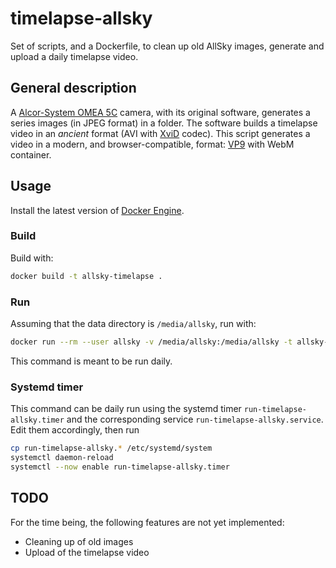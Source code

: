 # timelapse-allsky
Set of scripts, and a Dockerfile, to clean up old AllSky images, generate and upload a daily timelapse video.

## General description
A [Alcor-System OMEA 5C](https://www.alcor-system.com/new/AllSky/Omea_camera.html) camera, with its original software, generates
a series images (in JPEG format) in a folder. The software builds a timelapse video in an *ancient* format (AVI with [XviD](https://www.xvid.com/) codec).
This script generates a video in a modern, and browser-compatible, format: [VP9](https://developers.google.com/media/vp9) with WebM container.

## Usage
Install the latest version of [Docker Engine](https://docs.docker.com/engine/install/).

### Build
Build with: 
```bash
docker build -t allsky-timelapse .
```

### Run
Assuming that the data directory is `/media/allsky`, run with:
```bash
docker run --rm --user allsky -v /media/allsky:/media/allsky -t allsky-timelapse 
```
This command is meant to be run daily.

### Systemd timer
This command can be daily run using the systemd timer `run-timelapse-allsky.timer` and the
corresponding service `run-timelapse-allsky.service`. Edit them accordingly, then run
```bash
cp run-timelapse-allsky.* /etc/systemd/system
systemctl daemon-reload
systemctl --now enable run-timelapse-allsky.timer
```

## TODO
For the time being, the following features are not yet implemented:
- Cleaning up of old images
- Upload of the timelapse video